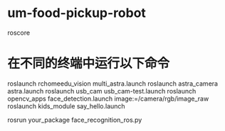 # um-food-pickup-robot

roscore
# 在不同的终端中运行以下命令
roslaunch rchomeedu_vision multi_astra.launch
roslaunch astra_camera astra.launch
roslaunch usb_cam usb_cam-test.launch
roslaunch opencv_apps face_detection.launch image:=/camera/rgb/image_raw
roslaunch kids_module say_hello.launch

rosrun your_package face_recognition_ros.py

